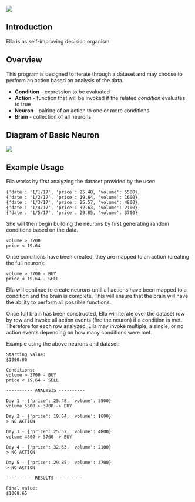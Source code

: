 ![](http://i.imgur.com/4WG89Km.png)

## Introduction

Ella is as self-improving decision organism.

## Overview

This program is designed to iterate through a dataset and may choose to perform an action based on analysis of the data.
  
- **Condition** - expression to be evaluated 
- **Action** - function that will be invoked if the related _condition_ evaluates to true
- **Neuron** - pairing of an action to one or more conditions
- **Brain** - collection of all neurons

## Diagram of Basic Neuron

![](http://i.imgur.com/wzIT8Av.png)

## Example Usage

Ella works by first analyzing the dataset provided by the user:
```
{'date': '1/1/17', 'price': 25.48, 'volume': 5500},
{'date': '1/2/17', 'price': 19.64, 'volume': 1600},
{'date': '1/3/17', 'price': 25.57, 'volume': 4800},
{'date': '1/4/17', 'price': 32.63, 'volume': 2100},
{'date': '1/5/17', 'price': 29.85, 'volume': 3700}
```

She will then begin building the neurons by first generating random conditions based on the data.
```
volume > 3700
price < 19.64
```

Once conditions have been created, they are mapped to an action (creating the full neuron):
```
volume > 3700 - BUY
price < 19.64 - SELL
```

Ella will continue to create neurons until all actions have been mapped to a condition and the brain is complete. This
will ensure that the brain will have the ability to perform all possible functions.

Once full brain has been constructed, Ella will iterate over the dataset row by row and invoke all action events (fire
the neuron) if a condition is met. Therefore for each row analyzed, Ella may invoke multiple, a single, or no action 
events depending on how many conditions were met. 

Example using the above neurons and dataset:
```
Starting value:
$1000.00
 
Conditions:
volume > 3700 - BUY
price < 19.64 - SELL
 
---------- ANALYSIS ----------
 
Day 1 - {'price': 25.48, 'volume': 5500}
volume 5500 > 3700 -> BUY
 
Day 2 - {'price': 19.64, 'volume': 1600}
> NO ACTION
 
Day 3 - {'price': 25.57, 'volume': 4800}
volume 4800 > 3700 -> BUY
 
Day 4 - {'price': 32.63, 'volume': 2100}
> NO ACTION
 
Day 5 - {'price': 29.85, 'volume': 3700}
> NO ACTION
 
---------- RESULTS ----------
 
Final value:
$1008.65
```
